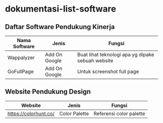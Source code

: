 # dokumentasi-list-software

## Daftar Software Pendukung Kinerja

| Nama Software | Jenis | Fungsi |
|---------------|-------|--------|
| Wappalyzer  | Add On Google | Buat lihat teknologi apa yg dipake sebuah website |
| GoFullPage | Add On Google | Untuk screenshot full page |

## Website Pendukung Design

| Website | Jenis | Fungsi |
|---------------|-------|--------|
| https://colorhunt.co/ | Color Palette | Referensi color palette |

